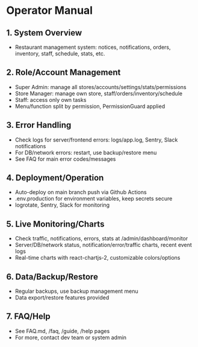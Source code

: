 # Operator Manual

## 1. System Overview
- Restaurant management system: notices, notifications, orders, inventory, staff, schedule, stats, etc.

## 2. Role/Account Management
- Super Admin: manage all stores/accounts/settings/stats/permissions
- Store Manager: manage own store, staff/orders/inventory/schedule
- Staff: access only own tasks
- Menu/function split by permission, PermissionGuard applied

## 3. Error Handling
- Check logs for server/frontend errors: logs/app.log, Sentry, Slack notifications
- For DB/network errors: restart, use backup/restore menu
- See FAQ for main error codes/messages

## 4. Deployment/Operation
- Auto-deploy on main branch push via Github Actions
- .env.production for environment variables, keep secrets secure
- logrotate, Sentry, Slack for monitoring

## 5. Live Monitoring/Charts
- Check traffic, notifications, errors, stats at /admin/dashboard/monitor
- Server/DB/network status, notification/error/traffic charts, recent event logs
- Real-time charts with react-chartjs-2, customizable colors/options

## 6. Data/Backup/Restore
- Regular backups, use backup management menu
- Data export/restore features provided

## 7. FAQ/Help
- See FAQ.md, /faq, /guide, /help pages
- For more, contact dev team or system admin 